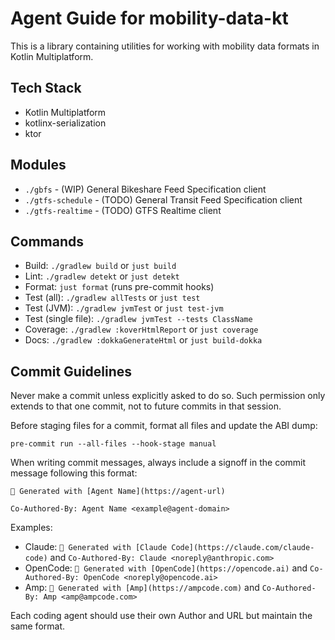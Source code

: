 # Agent Guide for mobility-data-kt

This is a library containing utilities for working with mobility data formats in
Kotlin Multiplatform.

## Tech Stack

- Kotlin Multiplatform
- kotlinx-serialization
- ktor

## Modules

- `./gbfs` - (WIP) General Bikeshare Feed Specification client
- `./gtfs-schedule` - (TODO) General Transit Feed Specification client
- `./gtfs-realtime` - (TODO) GTFS Realtime client

## Commands

- Build: `./gradlew build` or `just build`
- Lint: `./gradlew detekt` or `just detekt`
- Format: `just format` (runs pre-commit hooks)
- Test (all): `./gradlew allTests` or `just test`
- Test (JVM): `./gradlew jvmTest` or `just test-jvm`
- Test (single file): `./gradlew jvmTest --tests ClassName`
- Coverage: `./gradlew :koverHtmlReport` or `just coverage`
- Docs: `./gradlew :dokkaGenerateHtml` or `just build-dokka`

## Commit Guidelines

Never make a commit unless explicitly asked to do so. Such permission only
extends to that one commit, not to future commits in that session.

Before staging files for a commit, format all files and update the ABI dump:

```
pre-commit run --all-files --hook-stage manual
```

When writing commit messages, always include a signoff in the commit message
following this format:

```
🤖 Generated with [Agent Name](https://agent-url)

Co-Authored-By: Agent Name <example@agent-domain>
```

Examples:

- Claude: `🤖 Generated with [Claude Code](https://claude.com/claude-code)` and
  `Co-Authored-By: Claude <noreply@anthropic.com>`
- OpenCode: `🤖 Generated with [OpenCode](https://opencode.ai)` and
  `Co-Authored-By: OpenCode <noreply@opencode.ai>`
- Amp: `🤖 Generated with [Amp](https://ampcode.com)` and
  `Co-Authored-By: Amp <amp@ampcode.com>`

Each coding agent should use their own Author and URL but maintain the same
format.
